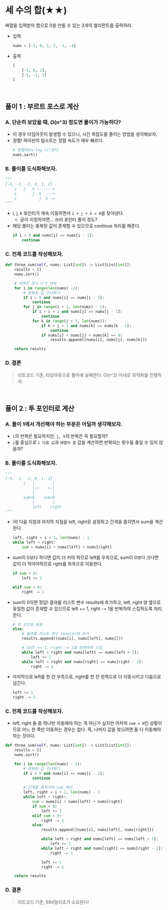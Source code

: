 # 세 수의 합(★★)

배열을 입력받아 합으로 0을 만들 수 있는 3개의 엘리먼트를 출력하라.
- 입력
    ```py
    nums = [-1, 0, 1, 2, -1, -4]
    ```

- 출력
    ```py
    [
        [-1, 0, 1],
        [-1, -1, 2]
    ]
    ```

<br>

## 풀이 1 : 부르트 포스로 계산
### A. 단순히 보았을 때, O(n^3) 정도면 풀이가 가능하다?
- 이 경우 타임아웃이 발생할 수 있으니, 시간 복잡도를 줄이는 방법을 생각해보자.
- 정렬! 파이썬의 팀소트는 정렬 속도가 매우 빠르다.
    ```py
    # 정렬(O(n log n))한다. 
    nums.sort()
    ```

### B. 풀이를 도식화해보자.
```py
"""
[-4, -1, -1, 0, 1, 2]
    i   j   k ------->
    i       j  k ---->
    i          j  k ->
"""
```
- i, j, k 포인터가 계속 이동하면서 `i + j + k = 0`을 찾아낸다.
    - 굳이 지칭하자면... 쓰리 포인터 풀이 정도?
- 해당 풀이는 중복된 값이 존재할 수 있으므로 continue 처리를 해준다.
    ```py
    if i > 0 and nums[i] == nums[i - 1]:
        continue
    ```

### C. 전체 코드를 작성해보자.
```py
def three_sum(self, nums: List[int]) -> List[List[int]]:
    results = []
    nums.sort()

    # 브루트 포스 n^3 반복
    for i in range(len(nums) -2):
        # 중복된 값 건너뛰기
        if i > 0 and nums[i] == nums[i - 1]:
            continue
        for j in range(i + 1, len(nums) - 1):
            if i > i + 1 and nums[j] == nums[j - 1]:
                continue
            for k in range(j + 1, len(nums)):
                if k > j + 1 and nums[k] == nums[k - 1]:
                    continue
                if nums[i] + nums[j] + nums[k] == 0:
                    results.append([nums[i], nums[j], nums[k]])

    return results
```
### D. 결론
> 리트코드 기준, 타임아웃으로 풀이에 실패한다. O(n^2) 이내로 최적화를 진행하자.

<br>

## 풀이 2 : 투 포인터로 계산
### A. 풀이 1에서 개선해야 하는 부분은 어딜까 생각해보자.
- `i`의 반복은 필요하지만, `j, k`의 반복은 꼭 필요할까?
- `i`를 중심으로 `i 다음 값`과 `배열의 끝` 값을 계산하면 반복되는 횟수를 줄일 수 있지 않을까?

### B. 풀이를 도식화해보자.
```py
"""
[-4, -1, -1, 0, 1, 2]
        i   |        |
            |->    <-|
            |        |
        sum<0    sum>0
            |        |
            left    right
"""
```
- i의 다음 지점과 마지막 지점을 left, right로 설정하고 간격을 좁히면서 sum을 계산한다.
    ```py
    left, right = i + 1, len(nums) - 1
    while left < right:
        sum = nums[i] + nums[left] + nums[right]
    ```
- sum이 0보다 작다면 값이 더 커야 하므로 left를 우측으로, sum이 0보다 크다면 값이 더 작아야하므로 right를 좌측으로 이동한다.
    ```py
    if sum < 0:
        left += 1
    
    elif sum > 0:
        right -= 1
    ```
- sum이 0이면 정답! 결과를 리스트 변수 results에 추가하고, left, right 양 옆으로 동일한 값이 존재할 수 있으므로 left += 1, right -= 1을 반복하여 스킵하도록 처리한다.
    ```py
    # 위 코드와 동일
    else:
        # 결과를 리스트 변수 results에 추가
        results.append((nums[i], nums[left], nums[]))

        # left += 1, right -= 1을 반복하여 스킵
        while left < right and nums[left] == nums[left + 1]:
            left += 1
        while left < right and nums[right] == nums[right - 1]:
            right -= 1
    ```
- 마지막으로 left를 한 칸 우측으로, right를 한 칸 왼쪽으로 더 이동시키고 다음으로 넘긴다.
    ```py
    left += 1
    right -= 1
    ```

### C. 전체 코드를 작성해보자.
- left, right 둘 중 하나만 이동해야 하는 게 아닌가 싶지만 어차피 `sum = 0`인 상황이므로 어느 한 쪽만 이동하는 경우는 없다. 즉, 나머지 값을 찾으려면 둘 다 이동해야 하는 것이다.

```py
def three_sum(self, nums: List[int]) -> List[List[int]]:
    results = []
    nums.sort()

    for i in range(len(nums) - 2):
        # 중복된 값 건너뛰기
        if i > 0 and nums[i] == nums[i - 1]:
            continue
        
        # 간격을 좁혀가며 sum 계산
        left, right = i + 1, len(nums) - 1
        while left < right:
            sum = nums[i] + nums[left] + nums[right]
            if sum < 0:
                left += 1
            elif sum > 0:
                right -= 1
            else:
                results.append([nums[i], nums[left], nums[right]])

                while left < right and nums[left] == nums[left + 1]:
                    left += 1
                while left < right and nums[right] == nums[right - 1]:
                    right -= 1

                left += 1
                right -= 1

    return results
```

### D. 결론
> 리트코드 기준, 884밀리초가 소요된다!
